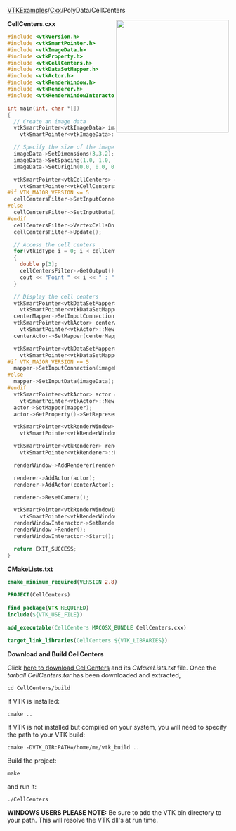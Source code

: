 [VTKExamples](/index/)/[Cxx](/Cxx)/PolyData/CellCenters

<img align="right" src="https://github.com/lorensen/VTKExamples/blob/gh-pages/Testing/Baseline/PolyData/TestCellCenters.png?raw=true" width="256" />

**CellCenters.cxx**
```c++
#include <vtkVersion.h>
#include <vtkSmartPointer.h>
#include <vtkImageData.h>
#include <vtkProperty.h>
#include <vtkCellCenters.h>
#include <vtkDataSetMapper.h>
#include <vtkActor.h>
#include <vtkRenderWindow.h>
#include <vtkRenderer.h>
#include <vtkRenderWindowInteractor.h>

int main(int, char *[])
{
  // Create an image data
  vtkSmartPointer<vtkImageData> imageData =
    vtkSmartPointer<vtkImageData>::New();

  // Specify the size of the image data
  imageData->SetDimensions(3,3,2);
  imageData->SetSpacing(1.0, 1.0, 1.0);
  imageData->SetOrigin(0.0, 0.0, 0.0);

  vtkSmartPointer<vtkCellCenters> cellCentersFilter =
    vtkSmartPointer<vtkCellCenters>::New();
#if VTK_MAJOR_VERSION <= 5
  cellCentersFilter->SetInputConnection(imageData->GetProducerPort());
#else
  cellCentersFilter->SetInputData(imageData);
#endif
  cellCentersFilter->VertexCellsOn();
  cellCentersFilter->Update();

  // Access the cell centers
  for(vtkIdType i = 0; i < cellCentersFilter->GetOutput()->GetNumberOfPoints(); i++)
  {
    double p[3];
    cellCentersFilter->GetOutput()->GetPoint(i, p);
    cout << "Point " << i << " : " << p[0] << " , " << p[1] << " , " << p[2] << endl;
  }

  // Display the cell centers
  vtkSmartPointer<vtkDataSetMapper> centerMapper =
    vtkSmartPointer<vtkDataSetMapper>::New();
  centerMapper->SetInputConnection(cellCentersFilter->GetOutputPort());
  vtkSmartPointer<vtkActor> centerActor =
    vtkSmartPointer<vtkActor>::New();
  centerActor->SetMapper(centerMapper);

  vtkSmartPointer<vtkDataSetMapper> mapper =
    vtkSmartPointer<vtkDataSetMapper>::New();
#if VTK_MAJOR_VERSION <= 5
  mapper->SetInputConnection(imageData->GetProducerPort());
#else
  mapper->SetInputData(imageData);
#endif
  vtkSmartPointer<vtkActor> actor =
    vtkSmartPointer<vtkActor>::New();
  actor->SetMapper(mapper);
  actor->GetProperty()->SetRepresentationToWireframe();

  vtkSmartPointer<vtkRenderWindow> renderWindow =
    vtkSmartPointer<vtkRenderWindow>::New();

  vtkSmartPointer<vtkRenderer> renderer =
    vtkSmartPointer<vtkRenderer>::New();

  renderWindow->AddRenderer(renderer);

  renderer->AddActor(actor);
  renderer->AddActor(centerActor);

  renderer->ResetCamera();

  vtkSmartPointer<vtkRenderWindowInteractor> renderWindowInteractor =
    vtkSmartPointer<vtkRenderWindowInteractor>::New();
  renderWindowInteractor->SetRenderWindow(renderWindow);
  renderWindow->Render();
  renderWindowInteractor->Start();

  return EXIT_SUCCESS;
}
```
**CMakeLists.txt**
```cmake
cmake_minimum_required(VERSION 2.8)
 
PROJECT(CellCenters)
 
find_package(VTK REQUIRED)
include(${VTK_USE_FILE})
 
add_executable(CellCenters MACOSX_BUNDLE CellCenters.cxx)
 
target_link_libraries(CellCenters ${VTK_LIBRARIES})
```

**Download and Build CellCenters**

Click [here to download CellCenters](https://github.com/lorensen/VTKWikiExamplesTarballs/raw/master/CellCenters.tar) and its *CMakeLists.txt* file.
Once the *tarball CellCenters.tar* has been downloaded and extracted,
```
cd CellCenters/build 
```
If VTK is installed:
```
cmake ..
```
If VTK is not installed but compiled on your system, you will need to specify the path to your VTK build:
```
cmake -DVTK_DIR:PATH=/home/me/vtk_build ..
```
Build the project:
```
make
```
and run it:
```
./CellCenters
```
**WINDOWS USERS PLEASE NOTE:** Be sure to add the VTK bin directory to your path. This will resolve the VTK dll's at run time.

